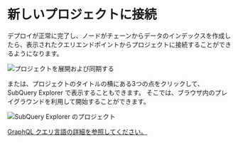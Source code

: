 # 新しいプロジェクトに接続

デプロイが正常に完了し、ノードがチェーンからデータのインデックスを作成したら、表示されたクエリエンドポイントからプロジェクトに接続することができるようになります。

![プロジェクトを展開および同期する](/assets/img/projects-deploy-sync.png)

または、プロジェクトのタイトルの横にある3つの点をクリックして、SubQuery Explorer で表示することもできます。 そこでは、ブラウザ内のプレイグラウンドを利用して開始することができます。

![SubQuery Explorer のプロジェクト](/assets/img/projects-explorer.png)

[GraphQL クエリ言語の詳細を参照してください。](./graphql.md)
